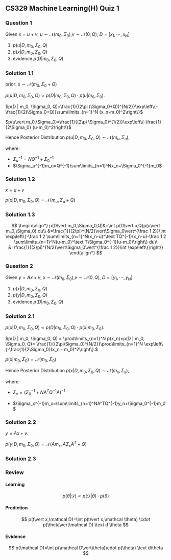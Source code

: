 ## CS329 Machine Learning(H) Quiz 1

### Question 1

Given $x=u+v$, $u\sim\mathcal N(m_0,\Sigma_0)$,$v\sim\mathcal N(0,Q)$, $D=[x_1,\cdots,x_N]$

1. $p(u\vert D,m_0,\Sigma_0,Q)$
2. $p(x\vert D,m_0,\Sigma_0,Q)$
3. evidence $p(D\vert m_0,\Sigma_0,Q)$

### Solution 1.1

prior: $x\sim\mathcal N(m_0,\Sigma_0+Q)$

$p(u | D, m_0, \Sigma_0, Q) \propto p(D | m_0, \Sigma_0, Q) \cdot p(u | m_0, \Sigma_0).$

$p(D | m_0, \Sigma_0, Q)=\frac{1}{(2\pi (\Sigma_0+Q))^{N/2}}\exp\left\{-\frac{1}{2(\Sigma_0+Q)}\sum\limits_{n=1}^N (x_n-m_0)^2\right\}$

$p(u\vert m_0,\Sigma_0)=\frac{1}{(2\pi \Sigma_0)^{1/2}}\exp\left\{-\frac{1}{2\Sigma_0} (u-m_0)^2\right\}$

Hence Posterior Distribution $p(u | D, m_0, \Sigma_0, Q) \sim \mathcal N(m_u, \Sigma_u),$

where:

- $\Sigma_u^{-1} = NQ^{-1}+\Sigma_0^{-1}$
- $\Sigma_u^{-1}m_u=Q^{-1}\sum\limits_{n=1}^Nx_n+\Sigma_0^{-1}m_0$

### Solution 1.2

$x=u+v$

$p(x\vert D,m_0,\Sigma_0,Q)=\mathcal N(m_u,\Sigma_u+Q)$

### Solution 1.3

$$
\begin{align*}
p(D\vert m_0,\Sigma_0,Q)&=\int p(D\vert u,Q)p(u\vert m_0,\Sigma_0) du\\
&=\frac{1}{(2\pi)^{N/2}\vert\Sigma_0\vert^{\frac 1 2}}\int \exp\left\{-\frac 1 2 \sum\limits_{n=1}^N(x_n-u)^\text TQ^{-1}(x_n-u)-\frac 1 2 \sum\limits_{n=1}^N(u-m_0)^\text T\Sigma_0^{-1}(u-m_0)\right\} du\\
&=\frac{1}{(2\pi)^{N/2}\vert\Sigma_0\vert^{\frac 1 2}}\int \exp\left\{\right\}
\end{align*}
$$

### Question 2

Given $y=Ax+v$, $x\sim\mathcal N(m_0,\Sigma_0)$,$v\sim\mathcal N(0,Q)$, $D=[y_1,\cdots,y_N]$

1. $p(x\vert D,m_0,\Sigma_0,Q)$
2. $p(y\vert D,m_0,\Sigma_0,Q)$
3. evidence $p(D\vert m_0,\Sigma_0,Q)$

### Solution 2.1

$p(x | D, m_0, \Sigma_0, Q) \propto p(D | m_0, \Sigma_0, Q) \cdot p(x | m_0, \Sigma_0).$

$p(D | m_0, \Sigma_0, Q) = \prod\limits_{n=1}^N p(x_n)=p(D | m_0, \Sigma_0, Q)= \frac{1}{(2\pi\Sigma_0)^{N/2}}\prod\limits_{n=1}^N   \exp\left\{-\frac{1}{2\Sigma_0}(x_n - m_0)^2\right\}.$

$p(x | m_0, \Sigma_0)=\mathcal N(m_0,\Sigma_0)$

Hence Posterior Distribution $p(x | D, m_0, \Sigma_0, Q) \sim \mathcal N(m_x, \Sigma_x),$

where:

- $\Sigma_x = \left(\Sigma_0^{-1} + NA^TQ^{-1}A\right)^{-1}$

- $\Sigma_x^{-1}m_x=\sum\limits_{n=1}^NA^TQ^{-1}y_n+\Sigma_0^{-1}m_0$

### Solution 2.2

$y=Ax+v$.

$p(y | D, m_0, \Sigma_0, Q) =\mathcal N(Am_x, A\Sigma_xA^T + Q)$

### Solution 2.3



### Review

#### Learning

$$
p(\theta\vert\mathcal D)\propto p(\mathcal D\vert\theta)\cdot p(\theta)
$$

#### Prediction

$$
p(t\vert x,\mathcal D)=\int p(t\vert x,\mathcal \theta) \cdot p(\theta\vert\mathcal D) \text d \theta
$$

#### Evidence

$$
p(\mathcal D)=\int p(\mathcal D\vert\theta)\cdot p(\theta) \text d\theta
$$

